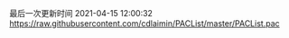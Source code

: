 最后一次更新时间 2021-04-15 12:00:32
https://raw.githubusercontent.com/cdlaimin/PACList/master/PACList.pac

